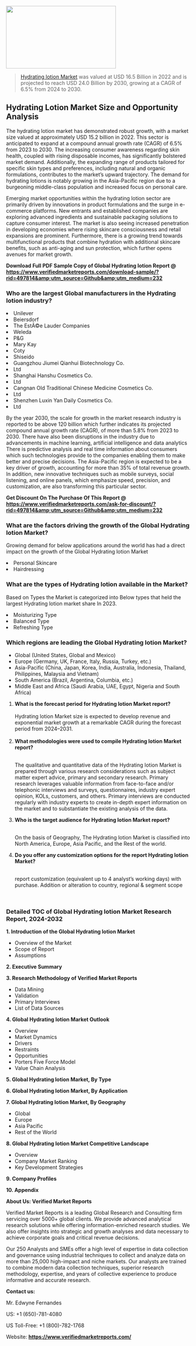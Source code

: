 
<img src="https://ffe5etoiles.com/wp-content/uploads/2024/12/MST1-300x171.png" alt="" width="300" height="171" class="alignnone size-medium wp-image-20088" /><blockquote><p><p><a href="https://www.verifiedmarketreports.com/download-sample/?rid=497814&utm_source=Github&utm_medium=232" target="_blank">Hydrating lotion Market</a> was valued at USD 16.5 Billion in 2022 and is projected to reach USD 24.0 Billion by 2030, growing at a CAGR of 6.5% from 2024 to 2030.</p></blockquote><p><h2>Hydrating Lotion Market Size and Opportunity Analysis</h2> <p>The hydrating lotion market has demonstrated robust growth, with a market size valued at approximately USD 15.2 billion in 2022. This sector is anticipated to expand at a compound annual growth rate (CAGR) of 6.5% from 2023 to 2030. The increasing consumer awareness regarding skin health, coupled with rising disposable incomes, has significantly bolstered market demand. Additionally, the expanding range of products tailored for specific skin types and preferences, including natural and organic formulations, contributes to the market’s upward trajectory. The demand for hydrating lotions is notably growing in the Asia-Pacific region due to a burgeoning middle-class population and increased focus on personal care. </p> <p>Emerging market opportunities within the hydrating lotion sector are primarily driven by innovations in product formulations and the surge in e-commerce platforms. New entrants and established companies are exploring advanced ingredients and sustainable packaging solutions to capture consumer interest. The market is also seeing increased penetration in developing economies where rising skincare consciousness and retail expansions are prominent. Furthermore, there is a growing trend towards multifunctional products that combine hydration with additional skincare benefits, such as anti-aging and sun protection, which further opens avenues for market growth.</p> </p><p class=""><strong>Download Full PDF Sample Copy of Global Hydrating lotion Report @ <a href="https://www.verifiedmarketreports.com/download-sample/?rid=497814&amp;utm_source=Github&amp;utm_medium=232" target="_blank">https://www.verifiedmarketreports.com/download-sample/?rid=497814&amp;utm_source=Github&amp;utm_medium=232</a></strong></p><h3 id="" class="">Who are the largest Global manufacturers in the Hydrating lotion industry?</h3><p><li>Unilever</li><li> Beiersdorf</li><li> The EstÃ©e Lauder Companies</li><li> Weleda</li><li> P&G</li><li> Mary Kay</li><li> Coty</li><li> Shiseido</li><li> Guangzhou Jiumei Qianhui Biotechnology Co.</li><li> Ltd</li><li> Shanghai Hanshu Cosmetics Co.</li><li> Ltd</li><li> Cangnan Old Traditional Chinese Medicine Cosmetics Co.</li><li> Ltd</li><li> Shenzhen Luxin Yan Daily Cosmetics Co.</li><li> Ltd</li></p><div class=""><div class="" dir="" data-message-author-role="" data-message-id="" data-message-model-slug=""><div class=""><div class=""><div class=""><div class="" dir="" data-message-author-role="" data-message-id="" data-message-model-slug=""><div class=""><div class=""><p>By the year 2030, the scale for growth in the market research industry is reported to be above 120 billion which further indicates its projected compound annual growth rate (CAGR), of more than 5.8% from 2023 to 2030. There have also been disruptions in the industry due to advancements in machine learning, artificial intelligence and data analytics There is predictive analysis and real time information about consumers which such technologies provide to the companies enabling them to make better and precise decisions. The Asia-Pacific region is expected to be a key driver of growth, accounting for more than 35% of total revenue growth. In addition, new innovative techniques such as mobile surveys, social listening, and online panels, which emphasize speed, precision, and customization, are also transforming this particular sector.</p><p><strong>Get Discount On The Purchase Of This Report @&nbsp; <a href="https://www.verifiedmarketreports.com/ask-for-discount/?rid=497814&amp;utm_source=Github&amp;utm_medium=232" target="_blank">https://www.verifiedmarketreports.com/ask-for-discount/?rid=497814&amp;utm_source=Github&amp;utm_medium=232</a></strong></p></div></div></div></div></div></div></div></div><h3 id="" class="">What are the factors driving the growth of the Global Hydrating lotion Market?</h3><p id="" class="">Growing demand for below applications around the world has had a direct impact on the growth of the Global Hydrating lotion Market</p><p id="" class=""><li>Personal Skincare</li><li> Hairdressing</li></p><h3 id="" class="">What are the types of Hydrating lotion available in the Market?</h3><p id="" class="">Based on Types the Market is categorized into Below types that held the largest Hydrating lotion market share In 2023.</p><p id="" class=""><li>Moisturizing Type</li><li> Balanced Type</li><li> Refreshing Type</li></p><h3 id="" class="">Which regions are leading the Global Hydrating lotion Market?</h3><ul><li>Global (United States, Global and Mexico)</li><li>Europe (Germany, UK, France, Italy, Russia, Turkey, etc.)</li><li>Asia-Pacific (China, Japan, Korea, India, Australia, Indonesia, Thailand, Philippines, Malaysia and Vietnam)</li><li>South America (Brazil, Argentina, Columbia, etc.)</li><li>Middle East and Africa (Saudi Arabia, UAE, Egypt, Nigeria and South Africa)</li></ul><p><ol><li><strong>What is the forecast period for Hydrating lotion Market report?<br /></strong><br /><span data-sheets-root="1" data-sheets-value="{&quot;1&quot;:2,&quot;2&quot;:&quot;XXXX size is expected to develop revenue and exponential market growth at a remarkable CAGR during the forecast period from 2024&ndash;2030.&quot;}" data-sheets-userformat="{&quot;2&quot;:12674,&quot;4&quot;:{&quot;1&quot;:2,&quot;2&quot;:16776960},&quot;10&quot;:2,&quot;11&quot;:0,&quot;15&quot;:&quot;Arial&quot;,&quot;16&quot;:12}">Hydrating lotion Market size is expected to develop revenue and exponential market growth at a remarkable CAGR during the forecast period from 2024&ndash;2031.</span><br /><br /></li><li><strong>What methodologies were used to compile Hydrating lotion Market report?<br /><br /></strong><p>The qualitative and quantitative data of the&nbsp;Hydrating lotion Market is prepared through various research considerations such as subject matter expert advice, primary and secondary research. Primary research leverages valuable information from face-to-face and/or telephonic interviews and surveys, questionnaires, industry expert opinion, KOLs, customers, and others. Primary interviews are conducted regularly with industry experts to create in-depth expert information on the market and to substantiate the existing analysis of the data.&nbsp;</p></li><li><strong>Who is the target audience for Hydrating lotion Market report?<br /><br /></strong><p>On the basis of Geography, The&nbsp;Hydrating lotion Market is classified into North America, Europe, Asia Pacific, and the Rest of the world.</p></li><li><strong>Do you offer any customization options for the report Hydrating lotion Market?<br /><br /></strong><p>report customization (equivalent up to 4 analyst&rsquo;s working days) with purchase. Addition or alteration to country, regional &amp; segment scope</p><p>&nbsp;</p></li></ol></p><h3 id="" class="">Detailed TOC of Global Hydrating lotion Market Research Report, 2024-2032</h3><p id="" class=""><strong>1. Introduction of the Global Hydrating lotion Market</strong></p><ul><li>Overview of the Market</li><li>Scope of Report</li><li>Assumptions</li></ul><p id="" class=""><strong>2. Executive Summary</strong></p><p id="" class=""><strong>3. Research Methodology of&nbsp;Verified Market Reports</strong></p><ul><li>Data Mining</li><li>Validation</li><li>Primary Interviews</li><li>List of Data Sources</li></ul><p id="" class=""><strong>4. Global Hydrating lotion Market Outlook</strong></p><ul><li>Overview</li><li>Market Dynamics</li><li>Drivers</li><li>Restraints</li><li>Opportunities</li><li>Porters Five Force Model</li><li>Value Chain Analysis</li></ul><p id="" class=""><strong>5. Global Hydrating lotion Market, By&nbsp;Type</strong></p><p id="" class=""><strong>6. Global Hydrating lotion Market, By Application</strong></p><p id="" class=""><strong>7. Global Hydrating lotion Market, By Geography</strong></p><ul><li>Global</li><li>Europe</li><li>Asia Pacific</li><li>Rest of the World</li></ul><p id="" class=""><strong>8. Global Hydrating lotion Market Competitive Landscape</strong></p><ul><li>Overview</li><li>Company Market Ranking</li><li>Key Development Strategies</li></ul><p id="" class=""><strong>9. Company Profiles</strong></p><p id="" class=""><strong>10. Appendix</strong></p><p id="" class=""><strong>About Us: Verified Market Reports</strong></p><p id="" class="">Verified Market Reports is a leading Global Research and Consulting firm servicing over 5000+ global clients. We provide advanced analytical research solutions while offering information-enriched research studies. We also offer insights into strategic and growth analyses and data necessary to achieve corporate goals and critical revenue decisions.</p><p id="" class="">Our 250 Analysts and SMEs offer a high level of expertise in data collection and governance using industrial techniques to collect and analyze data on more than 25,000 high-impact and niche markets. Our analysts are trained to combine modern data collection techniques, superior research methodology, expertise, and years of collective experience to produce informative and accurate research.</p><p id="" class=""><strong>Contact us:</strong></p><p id="" class="">Mr. Edwyne Fernandes</p><p id="" class="">US: +1 (650)-781-4080</p><p id="" class="">US Toll-Free: +1 (800)-782-1768</p><p id="" class="">Website: <a target="" data-test-app-aware-link=""><strong>https://www.verifiedmarketreports.com/</strong></a></p>
